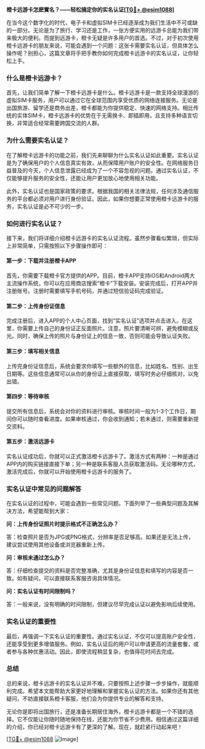 **橙卡远游卡怎麽實名？——轻松搞定你的实名认证[[TG💪+ @esim1088](https://t.me/s/esim1088)]**

在当今这个数字化的时代，电子卡和虚拟SIM卡已经逐渐成为我们生活中不可或缺的一部分。无论是为了旅行、学习还是工作，一张方便实用的远游卡总能为我们带来极大的便利。而提到远游卡，橙卡无疑是许多用户的首选。不过，对于初次使用橙卡远游卡的朋友来说，可能会遇到一个问题：这张卡需要实名认证，但具体怎么操作呢？别担心，这篇文章将手把手教你如何完成橙卡远游卡的实名认证，让你轻松上手。

### 什么是橙卡远游卡？

首先，让我们简单了解一下橙卡远游卡是什么。橙卡远游卡是一款支持全球漫游的虚拟SIM卡服务，用户可以通过它在全球范围内享受优质的网络连接服务。无论是出国旅游、留学还是商务出差，橙卡都能为你提供稳定、快速的网络支持。相比传统的实体SIM卡，橙卡远游卡的优势在于无需换卡、即插即用，且支持多种语言切换，非常适合经常需要跨国交流的人群。

### 为什么需要实名认证？

在了解橙卡远游卡的功能之前，我们先来聊聊为什么实名认证如此重要。实名认证是为了确保用户的个人信息真实有效，从而保障用户账户的安全性。在网络服务日益普及的今天，个人信息泄露已经成为了一个不容忽视的问题。通过实名认证，不仅能够提升服务的安全性，还能让用户更加放心地使用相关功能。

此外，实名认证也是国家政策的要求。根据我国的相关法律法规，任何涉及通信服务的平台都必须对用户进行身份验证。因此，如果你想要正常使用橙卡远游卡的服务，实名认证是必不可少的一步。

### 如何进行实名认证？

接下来，我们将详细介绍橙卡远游卡的实名认证流程。虽然步骤看似繁琐，但实际上非常简单，只需按照以下步骤操作即可：

#### 第一步：下载并注册橙卡APP

首先，你需要下载橙卡官方提供的APP。目前，橙卡APP支持iOS和Android两大主流操作系统，你可以在应用商店搜索“橙卡”下载安装。安装完成后，打开APP并注册账号。注册时需要填写手机号码，并通过短信验证码完成验证。

#### 第二步：上传身份证信息

完成注册后，进入APP的个人中心页面，找到“实名认证”选项并点击进入。在这里，你需要上传自己的身份证正反面照片。注意，照片要清晰可辨，避免模糊或反光。同时，确保上传的照片与身份证上的信息一致，否则可能会导致认证失败。

#### 第三步：填写相关信息

上传完身份证信息后，系统会要求你填写一些额外的信息，比如姓名、性别、出生日期等。这些信息通常可以从你的身份证上直接获取，填写时务必仔细核对，以免出错。

#### 第四步：等待审核

提交所有信息后，系统会对你的资料进行审核。审核时间一般为1-3个工作日，期间你可以随时查看进度。如果审核通过，你会收到通知；若未通过，则需要重新提交资料。

#### 第五步：激活远游卡

实名认证成功后，你就可以正式激活橙卡远游卡了。激活方式有两种：一种是通过APP内的购买链接直接下单；另一种是联系客服人员获取激活码。无论哪种方式，激活完成后，你就可以开始使用橙卡远游卡的服务了。

### 实名认证中常见的问题解答

在实名认证的过程中，可能会遇到一些常见问题。下面列举了一些典型问题及其解决方法，希望能帮到大家：

**问：上传身份证照片时提示格式不正确怎么办？**

答：检查照片是否为JPG或PNG格式，分辨率是否足够高。如果还是无法上传，建议尝试使用其他设备或浏览器重新上传。

**问：审核未通过怎么办？**

答：仔细检查提交的资料是否完整准确，尤其是身份证信息和填写的内容是否一致。如有疑问，可以直接联系客服咨询具体情况。

**问：实名认证有时间限制吗？**

答：一般来说，没有明确的时间限制，但建议尽早完成认证以避免影响后续使用。

### 实名认证的重要性

最后，再强调一下实名认证的重要性。通过实名认证，不仅可以提高账户安全性，还能享受到更多增值服务。例如，实名认证后的用户可以申请更高的流量套餐，或者参与各种优惠活动。因此，即使流程稍显复杂，也值得花时间去完成。

### 总结

总的来说，橙卡远游卡的实名认证并不难，只要按照上述步骤一步步操作，就能顺利完成。希望本文能帮助大家更好地理解和掌握实名认证的方法。如果你还有其他疑问，不妨直接联系橙卡客服，他们会为你提供专业的解答和支持。

无论你是即将出国旅行，还是准备长期居住海外，橙卡远游卡都是一个不错的选择。它不仅能让你随时随地保持在线，还能为你节省不少费用。相信通过这篇详细的介绍，你已经对橙卡远游卡有了更深的了解。现在，就赶紧行动起来吧！

[[TG💪+ @esim1088](https://t.me/s/esim1088) ![Image](https://i.postimg.cc/4NQfJmqS/Snipaste-2025-05-13-00-14-12.png)]